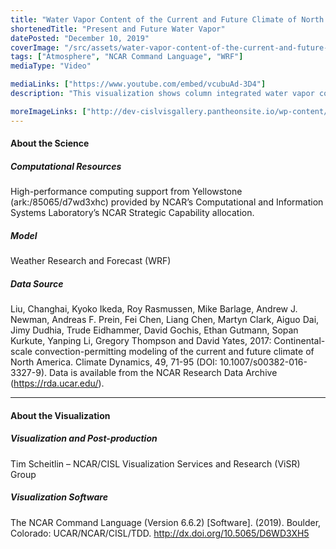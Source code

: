```yaml
---
title: "Water Vapor Content of the Current and Future Climate of North America"
shortenedTitle: "Present and Future Water Vapor"
datePosted: "December 10, 2019"
coverImage: "/src/assets/water-vapor-content-of-the-current-and-future-climate-of-north-america.png"
tags: ["Atmosphere", "NCAR Command Language", "WRF"]
mediaType: "Video"

mediaLinks: ["https://www.youtube.com/embed/vcubuAd-3D4"]
description: "This visualization shows column integrated water vapor content over North America for the period April to June 2011, during which time one of the most destructive and deadliest tornado outbreaks to impact the United States occurred (April 25-28). Side-by-side comparison of the simulations show greater water vapor content in the simulated future climate, which can provide more moisture for convection. The high resolution dataset was created by the Water System Program of the National Center for Atmospheric Research using the Weather Research and Forecasting (WRF) model at 4-km grid spacing, with ERA-Interim as initial and boundary conditions for the current climate. The future climate simulation was created by perturbing the initial and boundary conditions with the CMIP5 ensemble mean of the high emission climate change scenario (RCP8.5)."

moreImageLinks: ["http://dev-cislvisgallery.pantheonsite.io/wp-content/uploads/2019/12/dualImage5-1-scaled.png"]
---
```


#### About the Science

##### Computational Resources

High-performance computing support from Yellowstone (ark:/85065/d7wd3xhc) provided by NCAR’s Computational and Information Systems Laboratory’s NCAR Strategic Capability allocation.

##### Model

Weather Research and Forecast (WRF)

##### Data Source

Liu, Changhai, Kyoko Ikeda, Roy Rasmussen, Mike Barlage, Andrew J. Newman, Andreas F. Prein, Fei Chen, Liang Chen, Martyn Clark, Aiguo Dai, Jimy Dudhia, Trude Eidhammer, David Gochis, Ethan Gutmann, Sopan Kurkute, Yanping Li, Gregory Thompson and David Yates, 2017: Continental-scale convection-permitting modeling of the current and future climate of North America. Climate Dynamics, 49, 71-95 (DOI: 10.1007/s00382-016-3327-9). Data is available from the NCAR Research Data Archive (https://rda.ucar.edu/).

___

#### About the Visualization

##### Visualization and Post-production

Tim Scheitlin – NCAR/CISL Visualization Services and Research (ViSR) Group

##### Visualization Software

The NCAR Command Language (Version 6.6.2) [Software]. (2019). 
  Boulder, Colorado: UCAR/NCAR/CISL/TDD. http://dx.doi.org/10.5065/D6WD3XH5
